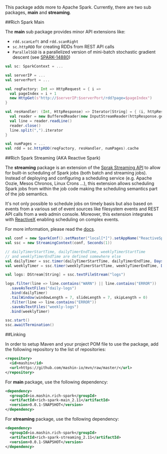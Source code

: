 This package adds more to Apache Spark. Currently, there are two sub packages, **main** and **streaming**.

##Rich Spark Main

The **main** sub package provides minor API extensions like:

- `rdd.scanLeft` and `rdd.scanRight`
- `sc.httpRDD` for creating RDDs from REST API calls
- `ParallelSGD` is a parallelized version of mini-batch stochastic gradient descent (see [SPARK-14880](https://issues.apache.org/jira/browse/SPARK-14880))

```scala
val sc: SparkContext = ...

val serverIP = ...
val serverPort = ...

val reqFactory: Int => HttpRequest = { i =>
  val pageIndex = i + 1
  new HttpGet(s"http://$serverIP:$serverPort/rdd?page=$pageIndex")
}

val resHandler: (Int, HttpResponse) => Iterator[String] = { (i, httpResponse) =>
  val reader = new BufferedReader(new InputStreamReader(httpResponse.getEntity.getContent))
  val line = reader.readLine()
  reader.close()
  line.split(",").iterator
}

val numPages = ...
val rdd = sc.httpRDD(reqFactory, resHandler, numPages).cache
```

##Rich Spark Streaming (AKA Reactive Spark)

The **streaming** package is an extension of the [Sprak Streaming API](http://spark.apache.org/docs/2.0.0/streaming-programming-guide.html) to allow for built-in scheduling of Spark jobs (both batch and streaming jobs). Instead of deploying and configuring a scheduling service (e.g. Apache Oozie, Mesos Chronos, Linux Crons ...), this extension allows scheduling Spark jobs from within the job code making the scheduling semantics part of the job semantics.

It's not only possible to schedule jobs on timely basis but also based on events from a various set of event sources like filesystem events and REST API calls from a web admin console. Moreover, this extension integrates with [ReactiveX](http://reactivex.io/intro.html) enabling scheduling on complex events.

For more information, please read the [docs](https://github.com/mashin-io/rich-spark/blob/master/docs/reactive-spark-doc.md).

```scala
val conf = new SparkConf().setMaster("local[*]").setAppName("ReactiveSpark")
val ssc = new StreamingContext(conf, Seconds(1))

// dailyTimerStartTime, dailyTimerEndTime, weeklyTimerStartTime
// and weeklyTimerEndTime are defined somewhere else
val dailyTimer = ssc.timer(dailyTimerStartTime, dailyTimerEndTime, Days(1), "DailyTimer")
val weeklyTimer = ssc.timer(weeklyTimerStartTime, weeklyTimerEndTime, Days(7), "WeeklyTimer")

val logs: DStream[String] = ssc.textFileStream("logs")

logs.filter(line => line.contains("WARN") || line.contains("ERROR"))
  .saveAsTextFiles("daily-logs")
  .bind(dailyTimer)
  .tailWindow(windowLength = 7, slideLength = 7, skipLength = 0)
  .filter(line => line.contains("ERROR"))
  .saveAsTextFiles("weekly-logs")
  .bind(weeklyTimer)

ssc.start()
ssc.awaitTermination()
```

##Linking

In order to setup Maven and your project POM file to use the package, add the following repository to the list of repositories:

```xml
<repository>
  <id>mashin</id>
  <url>https://github.com/mashin-io/mvn/raw/master/</url>
</repository>
```

For **main** package, use the following dependency:

```xml
<dependency>
  <groupId>io.mashin.rich-spark</groupId>
  <artifactId>rich-spark-main_2.11</artifactId>
  <version>0.0.1-SNAPSHOT</version>
</dependency>
```

For **streaming** package, use the following dependency:

```xml
<dependency>
  <groupId>io.mashin.rich-spark</groupId>
  <artifactId>rich-spark-streaming_2.11</artifactId>
  <version>0.0.1-SNAPSHOT</version>
</dependency>
```